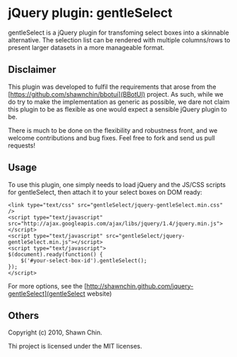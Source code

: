 # jQuery plugin: gentleSelect

gentleSelect is a jQuery plugin for transfoming select boxes into
a skinnable alternative. The selection list can be rendered with
multiple columns/rows to present larger datasets in a more 
manageable format.


## Disclaimer

This plugin was developed to fulfil the requirements that arose
from the [https://github.com/shawnchin/bbotui](BBotUI) project.
As such, while we do try to make the implementation as generic
as possible, we dare not claim this plugin to be as flexible
as one would expect a sensible jQuery plugin to be.

There is much to be done on the flexibility and robustness front, 
and we welcome contributions and bug fixes. Feel free to fork 
and send us pull requests!

## Usage

To use this plugin, one simply needs to load jQuery and the 
JS/CSS scripts for gentleSelect, then attach it to your
select boxes on DOM ready:

    <link type="text/css" src="gentleSelect/jquery-gentleSelect.min.css" />
    <script type="text/javascript" src="http://ajax.googleapis.com/ajax/libs/jquery/1.4/jquery.min.js"></script>
    <script type="text/javascript" src="gentleSelect/jquery-gentleSelect.min.js"></script>
    <script type="text/javascript">
    $(document).ready(function() {
        $('#your-select-box-id').gentleSelect();
    });
    </script>

For more options, see the [http://shawnchin.github.com/jquery-gentleSelect](gentleSelect website)

## Others

Copyright (c) 2010, Shawn Chin.

Thi project is licensed under the MIT licenses.

